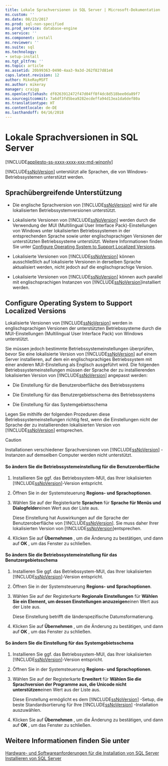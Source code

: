 ```yaml
---
title: Lokale Sprachversionen in SQL Server | Microsoft-Dokumentation
ms.custom: ''
ms.date: 08/23/2017
ms.prod: sql-non-specified
ms.prod_service: database-engine
ms.service: ''
ms.component: install
ms.reviewer: ''
ms.suite: sql
ms.technology:
- setup-install
ms.tgt_pltfrm: ''
ms.topic: article
ms.assetid: 20b99363-0490-4aa3-9a3d-262f827d81e8
caps.latest.revision: 12
author: MikeRayMSFT
ms.author: mikeray
manager: craigg
ms.openlocfilehash: df0263912472f47d04ff8f4dc8d518bee0da89f7
ms.sourcegitcommit: 7a6df3fd5bea9282ecdeffa94d13ea1da6def80a
ms.translationtype: HT
ms.contentlocale: de-DE
ms.lasthandoff: 04/16/2018
---
```

# <a name="local-language-versions-in-sql-server"></a>Lokale Sprachversionen in SQL Server
[!INCLUDE[appliesto-ss-xxxx-xxxx-xxx-md-winonly](../../includes/appliesto-ss-xxxx-xxxx-xxx-md-winonly.md)]

  [!INCLUDE[ssNoVersion](../../includes/ssnoversion-md.md)] unterstützt alle Sprachen, die von Windows-Betriebssystemen unterstützt werden.  
  
## <a name="cross-language-support"></a>Sprachübergreifende Unterstützung  
  
-   Die englische Sprachversion von [!INCLUDE[ssNoVersion](../../includes/ssnoversion-md.md)] wird für alle lokalisierten Betriebssystemversionen unterstützt.  
  
-   Lokalisierte Versionen von [!INCLUDE[ssNoVersion](../../includes/ssnoversion-md.md)] werden durch die Verwendung der MUI (Multilingual User Interface Pack)-Einstellungen von Windows unter lokalisierten Betriebssystemen in der entsprechenden Sprache sowie unter englischsprachigen Versionen der unterstützten Betriebssysteme unterstützt. Weitere Informationen finden Sie unter [Configure Operating System to Support Localized Versions](../../sql-server/install/local-language-versions-in-sql-server.md#BK_ConfigureOS).  
  
-   Lokalisierte Versionen von [!INCLUDE[ssNoVersion](../../includes/ssnoversion-md.md)] können ausschließlich auf lokalisierte Versionen in derselben Sprache aktualisiert werden, nicht jedoch auf die englischsprachige Version.  
  
-   Lokalisierte Versionen von [!INCLUDE[ssNoVersion](../../includes/ssnoversion-md.md)] können auch parallel mit englischsprachigen Instanzen von [!INCLUDE[ssNoVersion](../../includes/ssnoversion-md.md)]installiert werden.  
  
##  <a name="BK_ConfigureOS"></a> Configure Operating System to Support Localized Versions  
 Lokalisierte Versionen von [!INCLUDE[ssNoVersion](../../includes/ssnoversion-md.md)] werden in englischsprachigen Versionen der unterstützten Betriebssysteme durch die MUI-Einstellungen (Multilingual User Interface Pack) von Windows unterstützt.  
  
 Sie müssen jedoch bestimmte Betriebssystemeinstellungen überprüfen, bevor Sie eine lokalisierte Version von [!INCLUDE[ssNoVersion](../../includes/ssnoversion-md.md)] auf einem Server installieren, auf dem ein englischsprachiges Betriebssystem mit einer anderen MUI-Einstellung als Englisch ausgeführt wird. Die folgenden Betriebssystemeinstellungen müssen der Sprache der zu installierenden lokalisierten Version von [!INCLUDE[ssNoVersion](../../includes/ssnoversion-md.md)] angepasst werden:  
  
-   Die Einstellung für die Benutzeroberfläche des Betriebssystems  
  
-   Die Einstellung für das Benutzergebietsschema des Betriebssystems  
  
-   Die Einstellung für das Systemgebietsschema  
  
 Legen Sie mithilfe der folgenden Prozeduren diese Betriebssystemeinstellungen richtig fest, wenn die Einstellungen nicht der Sprache der zu installierenden lokalisierten Version von [!INCLUDE[ssNoVersion](../../includes/ssnoversion-md.md)] entsprechen.  
  
> [!CAUTION]  
>  Installationen verschiedener Sprachversionen von [!INCLUDE[ssNoVersion](../../includes/ssnoversion-md.md)] -Instanzen auf demselben Computer werden nicht unterstützt.  
  
#### <a name="to-change-the-operating-system-user-interface-setting"></a>So ändern Sie die Betriebssystemeinstellung für die Benutzeroberfläche  
  
1.  Installieren Sie ggf. das Betriebssystem-MUI, das Ihrer lokalisierten [!INCLUDE[ssNoVersion](../../includes/ssnoversion-md.md)]-Version entspricht.  
  
2.  Öffnen Sie in der Systemsteuerung **Regions- und Sprachoptionen**.  
  
3.  Wählen Sie auf der Registerkarte **Sprachen** für **Sprache für Menüs und Dialogfelder**einen Wert aus der Liste aus.  
  
     Diese Einstellung hat Auswirkungen auf die Sprache der Benutzeroberfläche von [!INCLUDE[ssNoVersion](../../includes/ssnoversion-md.md)]. Sie muss daher Ihrer lokalisierten Version von [!INCLUDE[ssNoVersion](../../includes/ssnoversion-md.md)]entsprechen.  
  
4.  Klicken Sie auf **Übernehmen** , um die Änderung zu bestätigen, und dann auf **OK** , um das Fenster zu schließen.  
  
#### <a name="to-change-the-operating-system-user-locale-setting"></a>So ändern Sie die Betriebssystemeinstellung für das Benutzergebietsschema  
  
1.  Installieren Sie ggf. das Betriebssystem-MUI, das Ihrer lokalisierten [!INCLUDE[ssNoVersion](../../includes/ssnoversion-md.md)]-Version entspricht.  
  
2.  Öffnen Sie in der Systemsteuerung **Regions- und Sprachoptionen**.  
  
3.  Wählen Sie auf der Registerkarte **Regionale Einstellungen** für **Wählen Sie ein Element, um dessen Einstellungen anzuzeigen**einen Wert aus der Liste aus.  
  
     Diese Einstellung betrifft die länderspezifische Datumsformatierung.  
  
4.  Klicken Sie auf **Übernehmen** , um die Änderung zu bestätigen, und dann auf **OK** , um das Fenster zu schließen.  
  
#### <a name="to-change-the-system-locale-setting"></a>So ändern Sie die Einstellung für das Systemgebietsschema  
  
1.  Installieren Sie ggf. das Betriebssystem-MUI, das Ihrer lokalisierten [!INCLUDE[ssNoVersion](../../includes/ssnoversion-md.md)]-Version entspricht.  
  
2.  Öffnen Sie in der Systemsteuerung **Regions- und Sprachoptionen**.  
  
3.  Wählen Sie auf der Registerkarte **Erweitert** für **Wählen Sie die Sprachversion der Programme aus, die Unicode nicht unterstützen**einen Wert aus der Liste aus.  
  
     Diese Einstellung ermöglicht es dem [!INCLUDE[ssNoVersion](../../includes/ssnoversion-md.md)] -Setup, die beste Standardsortierung für Ihre [!INCLUDE[ssNoVersion](../../includes/ssnoversion-md.md)] -Installation auszuwählen.  
  
4.  Klicken Sie auf **Übernehmen** , um die Änderung zu bestätigen, und dann auf **OK** , um das Fenster zu schließen.  
  
## <a name="see-also"></a>Weitere Informationen finden Sie unter  
 [Hardware- und Softwareanforderungen für die Installation von SQL Server](../../sql-server/install/hardware-and-software-requirements-for-installing-sql-server.md)   
 [Installieren von SQL Server](../../database-engine/install-windows/install-sql-server.md)  
  
  
